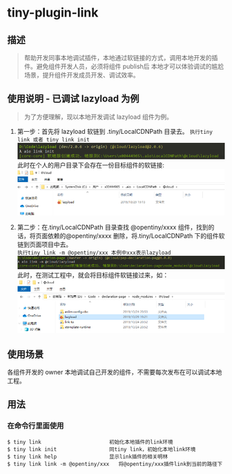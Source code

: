 # tiny-plugin-link

## 描述

> 帮助开发同事本地调试插件，本地通过软链接的方式，调用本地开发的插件。避免组件开发人员，必须将组件 publish后 本地才可以体验调试的尴尬场景，提升组件开发成员开发、调试效率。

## 使用说明 - 已调试 lazyload 为例

> 为了方便理解，现以本地开发调试 lazyload 组件为例。

1. 第一步：首先将 lazyload 软链到 .tiny/LocalCDNPath 目录去。
   `执行tiny link 或者 tiny link init`
   ![init](./doc/init.png)  
   此时在个人的用户目录下会存在一份目标组件的软链接:  
   ![initlink](./doc/initlink.png)

2. 第二步：在.tiny/LocalCDNPath 目录查找 @opentiny/xxxx 组件，找到的话，将页面依赖的@opentiny/xxxx 删除，将.tiny/LocalCDNPath 下的组件软链到页面项目中去。  
   `执行tiny link -m @opentiny/xxx 本例中xxx表示lazyload`  
   ![insert](./doc/insert.png)  
   此时，在测试工程中，就会将目标组件软链接过来，如：  
   ![insertlink](./doc/insertlink.png)

## 使用场景

各组件开发的 owner 本地调试自己开发的组件，不需要每次发布在可以调试本地工程。

## 用法

### 在命令行里面使用

```
$ tiny link                      初始化本地插件的link环境
$ tiny link init                 同tiny link，初始化本地link环境
$ tiny link help                 显示link插件的相关明林
$ tiny link link -m @opentiny/xxx   将@opentiny/xxx插件link到当前的路径下
```
